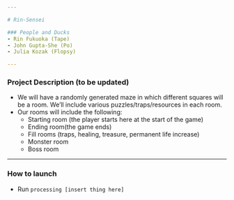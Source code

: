 ```yaml
---

# Rin-Sensei

### People and Ducks
- Rin Fukuoka (Tape)
- John Gupta-She (Po)
- Julia Kozak (Flopsy) 

---
```


### Project Description (to be updated)
- We will have a randomly generated maze in which different squares will be a room. We’ll include various puzzles/traps/resources in each room. 
- Our rooms will include the following:
  - Starting room (the player starts here at the start of the game)
  - Ending room(the game ends)
  - Fill rooms (traps, healing, treasure, permanent life increase)
  - Monster room 
  - Boss room 

---

### How to launch
- Run <code>processing [insert thing here] </code>
